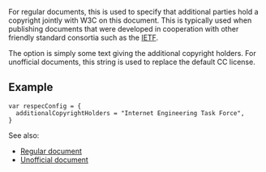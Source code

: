 For regular documents, this is used to specify that additional parties hold a copyright jointly with W3C on this document. This is typically used when publishing documents that were developed in cooperation with other friendly standard consortia such as the [IETF](http://www.ietf.org/). 

The option is simply some text giving the additional copyright holders. For unofficial documents, this string is used to replace the default CC license. 

## Example

```JS
var respecConfig = {
  additionalCopyrightHolders = "Internet Engineering Task Force",
}
```

See also:

 * [Regular document](https://www.w3.org/respec/examples/boilerplate.html?additionalCopyrightHolders=Internet%20Engineering%20Task%20Force)
 * [Unofficial document](https://www.w3.org/respec/examples/boilerplate.html?additionalCopyrightHolders=Copyright%20%C2%A9%201977%20Robin%20Berjon;specStatus=unofficial)